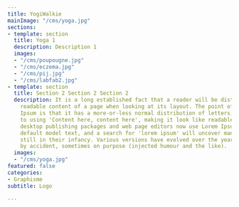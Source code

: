 ```yaml
---
title: YogiWalkie
mainImage: "/cms/yoga.jpg"
sections:
- template: section
  title: Yoga 1
  description: Description 1
  images:
  - "/cms/poupougne.jpg"
  - "/cms/eczema.jpg"
  - "/cms/pij.jpg"
  - "/cms/labfab2.jpg"
- template: section
  title: Section 2 Section 2 Section 2
  description: It is a long established fact that a reader will be distracted by the
    readable content of a page when looking at its layout. The point of using Lorem
    Ipsum is that it has a more-or-less normal distribution of letters, as opposed
    to using 'Content here, content here', making it look like readable English. Many
    desktop publishing packages and web page editors now use Lorem Ipsum as their
    default model text, and a search for 'lorem ipsum' will uncover many web sites
    still in their infancy. Various versions have evolved over the years, sometimes
    by accident, sometimes on purpose (injected humour and the like).
  images:
  - "/cms/yoga.jpg"
featured: false
categories:
- Graphisme
subtitle: Logo

---
```

